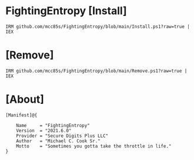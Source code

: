 # FightingEntropy [Install]

    IRM github.com/mcc85s/FightingEntropy/blob/main/Install.ps1?raw=true | IEX
    
# [Remove]
    
    IRM github.com/mcc85s/FightingEntropy/blob/main/Remove.ps1?raw=true | IEX
    
# [About]

    [Manifest]@{ 
    
        Name     = "FightingEntropy"
        Version  = "2021.6.0"
        Provider = "Secure Digits Plus LLC"
        Author   = "Michael C. Cook Sr."
        Motto    = "Sometimes you gotta take the throttle in life."
    }

